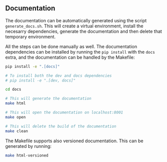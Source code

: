 ## Documentation

The documentation can be automatically generated using the script `generate_docs.sh`. This will create a virtual environment, install the
necesarry dependencies, generate the documentation and then delete that temporary environment.

All the steps can be done manually as well. The documentation dependencies can be installed by running the `pip install` with the `docs` extra, and the
documentation can be handled by the Makefile:

```sh
pip install -e ".[docs]"

# To install both the dev and docs dependencies
# pip install -e ".[dev, docs]"

cd docs

# This will generate the documentation
make html

# This will open the documentation on localhost:8001
make open

# This will delete the build of the documentation
make clean
```

The Makefile supports also versioned documentation. This can be generated by running:

```sh
make html-versioned
```
